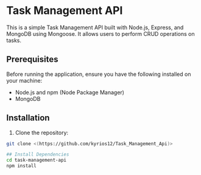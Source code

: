 # Task Management API

This is a simple Task Management API built with Node.js, Express, and MongoDB using Mongoose. It allows users to perform CRUD operations on tasks.

## Prerequisites

Before running the application, ensure you have the following installed on your machine:
- Node.js and npm (Node Package Manager)
- MongoDB

## Installation

1. Clone the repository:

```bash
git clone <(https://github.com/kyrios12/Task_Management_Api)>

## Install Dependencies
cd task-management-api
npm install
